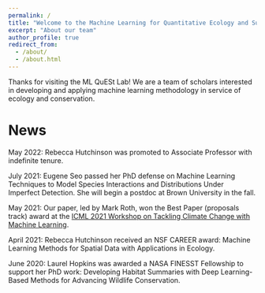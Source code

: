 ```yaml
---
permalink: /
title: "Welcome to the Machine Learning for Quantitative Ecology and Sustainability (ML QuESt) Lab!"
excerpt: "About our team"
author_profile: true
redirect_from: 
  - /about/
  - /about.html
---
```


Thanks for visiting the ML QuESt Lab! We are a team of scholars interested in developing and applying machine learning methodology in service of ecology and conservation.

News
======
May 2022: Rebecca Hutchinson was promoted to Associate Professor with indefinite tenure.

July 2021: Eugene Seo passed her PhD defense on Machine Learning Techniques to Model Species Interactions and Distributions Under Imperfect Detection. She will begin a postdoc at Brown University in the fall. 

May 2021: Our paper, led by Mark Roth, won the Best Paper (proposals track) award at the [ICML 2021 Workshop on Tackling Climate Change with Machine Learning](https://www.climatechange.ai/events/icml2021).

April 2021: Rebecca Hutchinson received an NSF CAREER award: Machine Learning Methods for Spatial Data with Applications in Ecology.

June 2020: Laurel Hopkins was awarded a NASA FINESST Fellowship to support her PhD work: Developing Habitat Summaries with Deep Learning-Based Methods for Advancing Wildlife Conservation.


